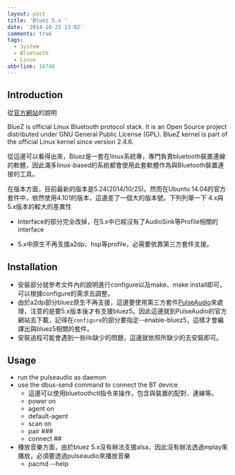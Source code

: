 ```yaml
---
layout: post
title: 'Bluez 5.x '
date: '2014-10-25 13:02'
comments: true
tags:
  - System
  - Bluetooth
  - Linux
abbrlink: 16746
---
```

Introduction
------------
從[官方網站](http://www.bluez.org/)的說明
>>>
BlueZ is official Linux Bluetooth protocol stack. It is an Open Source project distributed under GNU General Public License (GPL). BlueZ kernel is part of the official Linux kernel since version 2.4.6.

從這邊可以看得出來，Bluez是一套在linux系統專，專門負責bluetooth裝置連線的軟體，因此滿多linux-based的系統都會使用此套軟體作為與Bluetooth裝置連接的工具。

在版本方面，目前最新的版本是5.24(2014/10/25)。然而在Ubuntu 14.04的官方套件中，依然使用4.101的版本，這邊差了一個大的版本號。下列列舉一下 4.x與5.x版本的較大的差異性
- Interface的部分完全改掉，在5.x中已經沒有了AudioSink等Profile相關的interface
- 5.x中原生不再支援a2dp、hsp等profile，必需要依靠第三方套件支援。

    <!--more-->



Installation
------------
- 安裝部分就參考文件內的說明進行configure以及make、make install即可，可以根據configure的需求去調整。
- 由於a2dp部分bluez原生不再支援，這邊要使用第三方套件[PulseAudio](http://www.freedesktop.org/wiki/Software/PulseAudio/)來處理，注意的是要5.x版本後才有支援bluez5。因此這邊就到PulseAudio的官方網站去下載，記得在`configure`的部分要指定--enable-bluez5，這樣才會編譯出與bluez5相關的套件。
- 安裝過程可能會遇到一些lib缺少的問題，這邊就依照所缺少的去安裝即可。

Usage
-----
- run the pulseaudio  as daemon
- use the dbus-send command to connect the BT device
	- 這邊可以使用bluetoothctl指令來操作，包含與裝置的配對、連線等。
  - power on
  - agent on
  - default-agent
  - scan on
  - pair ###
  - connect ##
- 播放音樂方面，由於bluez 5.x沒有辦法支援alsa，因此沒有辦法透過mplay來播放，必須要透過pulseaudio來播放音樂
	- pacmd --help


